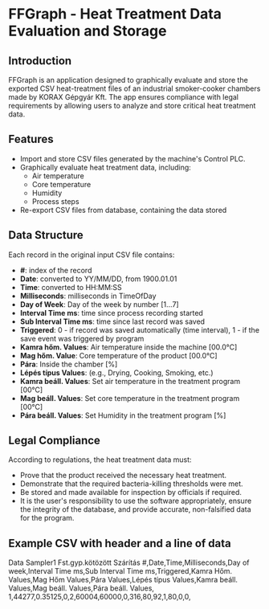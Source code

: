 # FFGraph - Heat Treatment Data Evaluation and Storage

## Introduction
FFGraph is an application designed to graphically evaluate and store the exported CSV heat-treatment files of an industrial smoker-cooker chambers made by KORAX Gépgyár Kft. The app ensures compliance with legal requirements by allowing users to analyze and store critical heat treatment data.

## Features
- Import and store CSV files generated by the machine's Control PLC.
- Graphically evaluate heat treatment data, including:
  - Air temperature
  - Core temperature
  - Humidity
  - Process steps
- Re-export CSV files from database, containing the data stored

## Data Structure
Each record in the original input CSV file contains:
- **#**: <int> index of the record
- **Date**: <int> converted to YY/MM/DD, from 1900.01.01
- **Time**: <float> converted to HH:MM:SS
- **Milliseconds**: <int> milliseconds in TimeOfDay
- **Day of Week**: <int> Day of the week by number [1...7]
- **Interval Time ms**: <int> time since process recording started
- **Sub Interval Time ms**: <int> time since last record was saved
- **Triggered**: <int> 0 - if record was saved automatically (time interval), 1 - if the save event was triggered by program
- **Kamra hőm. Values**: <int> Air temperature inside the machine [00.0°C]
- **Mag hőm. Value**: <int> Core temperature of the product [00.0°C]
- **Pára**: <int> Inside the chamber [%]
- **Lépés típus Values**: <int> (e.g., Drying, Cooking, Smoking, etc.)
- **Kamra beáll. Values**: <int> Set air temperature in the treatment program [00°C]
- **Mag beáll. Values**: <int> Set core temperature in the treatment program [00°C]
- **Pára beáll. Values**: <int> Set Humidity in the treatment program [%]

## Legal Compliance
According to regulations, the heat treatment data must:
- Prove that the product received the necessary heat treatment.
- Demonstrate that the required bacteria-killing thresholds were met.
- Be stored and made available for inspection by officials if required.
- It is the user's responsibility to use the software appropriately, ensure the integrity of the database, and provide accurate, non-falsified data for the program.

## Example CSV with header and a line of data
Data Sampler1
Fst.gyp.kötözött
Szárítás
#,Date,Time,Milliseconds,Day of week,Interval Time ms,Sub Interval Time ms,Triggered,Kamra Hőm. Values,Mag Hőm Values,Pára Values,Lépés típus Values,Kamra beáll. Values,Mag beáll. Values,Pára beáll. Values,
1,44277,0.35125,0,2,60004,60000,0,316,80,92,1,80,0,0,

